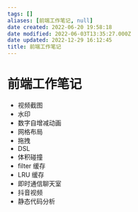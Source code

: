 ```yaml
---
tags: []
aliases: [前端工作笔记, null]
date created: 2022-06-20 19:58:18
date modified: 2022-06-03T13:35:27.000Z
date updated: 2022-12-29 16:12:45
title: 前端工作笔记
---
```


# 前端工作笔记

- 视频截图
- 水印
- 数字自增减动画
- 网格布局
- 拖拽
- DSL
- 体积碰撞
- filter 缓存
- LRU 缓存
- 即时通信聊天室
- 抖音视频
- 静态代码分析
